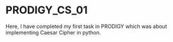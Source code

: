 # PRODIGY_CS_01
Here, I have completed my first task in PRODIGY which was about implementing Caesar Cipher in python.
